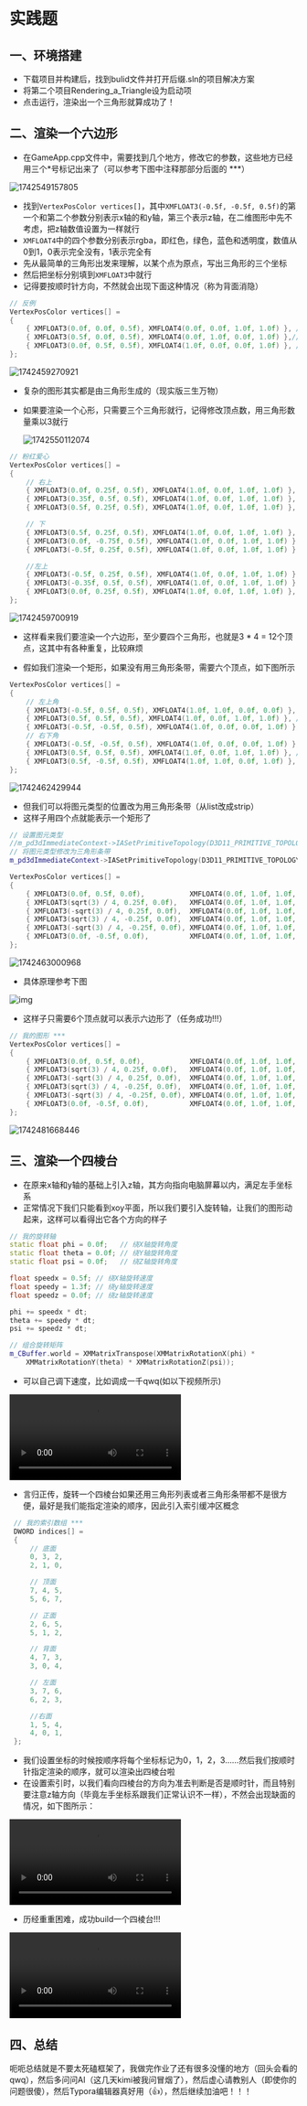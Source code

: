 # 实践题

## 一、环境搭建

* 下载项目并构建后，找到bulid文件并打开后缀.sln的项目解决方案
* 将第二个项目Rendering_a_Triangle设为启动项
* 点击运行，渲染出一个三角形就算成功了！

## 二、渲染一个六边形

* 在GameApp.cpp文件中，需要找到几个地方，修改它的参数，这些地方已经用三个*号标记出来了（可以参考下图中注释那部分后面的 ***）

![1742549157805](C:\Users\Anton\AppData\Roaming\Typora\typora-user-images\1742549157805.png)

* 找到`VertexPosColor vertices[]`，其中`XMFLOAT3(-0.5f, -0.5f, 0.5f)`的第一个和第二个参数分别表示x轴的和y轴，第三个表示z轴，在二维图形中先不考虑，把z轴数值设置为一样就行
* `XMFLOAT4`中的四个参数分别表示rgba，即红色，绿色，蓝色和透明度，数值从0到1，0表示完全没有，1表示完全有
* 先从最简单的三角形出发来理解，以某个点为原点，写出三角形的三个坐标
* 然后把坐标分别填到`XMFLOAT3`中就行
* 记得要按顺时针方向，不然就会出现下面这种情况（称为背面消隐）

```c++
// 反例
VertexPosColor vertices[] =
{
    { XMFLOAT3(0.0f, 0.0f, 0.5f), XMFLOAT4(0.0f, 0.0f, 1.0f, 1.0f) }, //蓝色
    { XMFLOAT3(0.5f, 0.0f, 0.5f), XMFLOAT4(0.0f, 1.0f, 0.0f, 1.0f) },//绿色
    { XMFLOAT3(0.0f, 0.5f, 0.5f), XMFLOAT4(1.0f, 0.0f, 0.0f, 1.0f) }, //红色
};
```

![1742459270921](C:\Users\Anton\AppData\Roaming\Typora\typora-user-images\1742459270921.png)

* 复杂的图形其实都是由三角形生成的（现实版三生万物）

* 如果要渲染一个心形，只需要三个三角形就行，记得修改顶点数，用三角形数量乘以3就行

  ![1742550112074](C:\Users\Anton\AppData\Roaming\Typora\typora-user-images\1742550112074.png)

```c++
// 粉红爱心
VertexPosColor vertices[] =
{
    // 右上
    { XMFLOAT3(0.0f, 0.25f, 0.5f), XMFLOAT4(1.0f, 0.0f, 1.0f, 1.0f) }, //最左 
    { XMFLOAT3(0.35f, 0.5f, 0.5f), XMFLOAT4(1.0f, 0.0f, 1.0f, 1.0f) }, //最高
    { XMFLOAT3(0.5f, 0.25f, 0.5f), XMFLOAT4(1.0f, 0.0f, 1.0f, 1.0f) }, //最右

    // 下
    { XMFLOAT3(0.5f, 0.25f, 0.5f), XMFLOAT4(1.0f, 0.0f, 1.0f, 1.0f) },
    { XMFLOAT3(0.0f, -0.75f, 0.5f), XMFLOAT4(1.0f, 0.0f, 1.0f, 1.0f) },
    { XMFLOAT3(-0.5f, 0.25f, 0.5f), XMFLOAT4(1.0f, 0.0f, 1.0f, 1.0f) },

    //左上
    { XMFLOAT3(-0.5f, 0.25f, 0.5f), XMFLOAT4(1.0f, 0.0f, 1.0f, 1.0f) }, //最左
    { XMFLOAT3(-0.35f, 0.5f, 0.5f), XMFLOAT4(1.0f, 0.0f, 1.0f, 1.0f) }, //最高
    { XMFLOAT3(0.0f, 0.25f, 0.5f), XMFLOAT4(1.0f, 0.0f, 1.0f, 1.0f) }, //最右
};
```

![1742459700919](C:\Users\Anton\AppData\Roaming\Typora\typora-user-images\1742459700919.png)

* 这样看来我们要渲染一个六边形，至少要四个三角形，也就是3 * 4 = 12个顶点，这其中有各种重复，比较麻烦

* 假如我们渲染一个矩形，如果没有用三角形条带，需要六个顶点，如下图所示

```c++
VertexPosColor vertices[] =
{
    // 左上角
    { XMFLOAT3(-0.5f, 0.5f, 0.5f), XMFLOAT4(1.0f, 1.0f, 0.0f, 0.0f) }, //左上
    { XMFLOAT3(0.5f, 0.5f, 0.5f), XMFLOAT4(1.0f, 0.0f, 1.0f, 1.0f) }, //右上
    { XMFLOAT3(-0.5f, -0.5f, 0.5f), XMFLOAT4(1.0f, 0.0f, 0.0f, 1.0f) }, //左下
    // 右下角
    { XMFLOAT3(-0.5f, -0.5f, 0.5f), XMFLOAT4(1.0f, 0.0f, 0.0f, 1.0f) }, //左下
    { XMFLOAT3(0.5f, 0.5f, 0.5f), XMFLOAT4(1.0f, 0.0f, 1.0f, 1.0f) }, //右上
    { XMFLOAT3(0.5f, -0.5f, 0.5f), XMFLOAT4(1.0f, 1.0f, 0.0f, 1.0f) }, //右下
};

```

![1742462429944](C:\Users\Anton\AppData\Roaming\Typora\typora-user-images\1742462429944.png)

* 但我们可以将图元类型的位置改为用三角形条带（从list改成strip）
* 这样子用四个点就能表示一个矩形了

```C++
// 设置图元类型
//m_pd3dImmediateContext->IASetPrimitiveTopology(D3D11_PRIMITIVE_TOPOLOGY_TRIANGLELIST);
// 将图元类型修改为三角形条带
m_pd3dImmediateContext->IASetPrimitiveTopology(D3D11_PRIMITIVE_TOPOLOGY_TRIANGLESTRIP);
```

```c++
VertexPosColor vertices[] =
{
    { XMFLOAT3(0.0f, 0.5f, 0.0f),           XMFLOAT4(0.0f, 1.0f, 1.0f, 1.0f) }, // 顶点1
    { XMFLOAT3(sqrt(3) / 4, 0.25f, 0.0f),   XMFLOAT4(0.0f, 1.0f, 1.0f, 1.0f) }, // 顶点2
    { XMFLOAT3(-sqrt(3) / 4, 0.25f, 0.0f),  XMFLOAT4(0.0f, 1.0f, 1.0f, 1.0f) }, // 顶点3
    { XMFLOAT3(sqrt(3) / 4, -0.25f, 0.0f),  XMFLOAT4(0.0f, 1.0f, 1.0f, 1.0f) }, // 顶点4
    { XMFLOAT3(-sqrt(3) / 4, -0.25f, 0.0f), XMFLOAT4(0.0f, 1.0f, 1.0f, 1.0f) }, // 顶点5
    { XMFLOAT3(0.0f, -0.5f, 0.0f),          XMFLOAT4(0.0f, 1.0f, 1.0f, 1.0f) }, // 顶点6
};
```

![1742463000968](C:\Users\Anton\AppData\Roaming\Typora\typora-user-images\1742463000968.png)

* 具体原理参考下图

![img](https://directx11.tech/assets/02/06.png)

* 这样子只需要6个顶点就可以表示六边形了（任务成功!!!）

```c++
// 我的图形 ***
VertexPosColor vertices[] =
{
    { XMFLOAT3(0.0f, 0.5f, 0.0f),           XMFLOAT4(0.0f, 1.0f, 1.0f, 1.0f) }, // 顶点1
    { XMFLOAT3(sqrt(3) / 4, 0.25f, 0.0f),   XMFLOAT4(0.0f, 1.0f, 1.0f, 1.0f) }, // 顶点2
    { XMFLOAT3(-sqrt(3) / 4, 0.25f, 0.0f),  XMFLOAT4(0.0f, 1.0f, 1.0f, 1.0f) }, // 顶点3
    { XMFLOAT3(sqrt(3) / 4, -0.25f, 0.0f),  XMFLOAT4(0.0f, 1.0f, 1.0f, 1.0f) }, // 顶点4
    { XMFLOAT3(-sqrt(3) / 4, -0.25f, 0.0f), XMFLOAT4(0.0f, 1.0f, 1.0f, 1.0f) }, // 顶点5
    { XMFLOAT3(0.0f, -0.5f, 0.0f),          XMFLOAT4(0.0f, 1.0f, 1.0f, 1.0f) }, // 顶点6
};
```

![1742481668446](C:\Users\Anton\AppData\Roaming\Typora\typora-user-images\1742481668446.png)

## 三、渲染一个四棱台

* 在原来x轴和y轴的基础上引入z轴，其方向指向电脑屏幕以内，满足左手坐标系
* 正常情况下我们只能看到xoy平面，所以我们要引入旋转轴，让我们的图形动起来，这样可以看得出它各个方向的样子

```C++
// 我的旋转轴
static float phi = 0.0f;   // 绕X轴旋转角度
static float theta = 0.0f; // 绕Y轴旋转角度
static float psi = 0.0f;   // 绕Z轴旋转角度

float speedx = 0.5f; // 绕X轴旋转速度
float speedy = 1.3f; // 绕y轴旋转速度
float speedz = 0.0f; // 绕z轴旋转速度

phi += speedx * dt; 
theta += speedy * dt; 
psi += speedz * dt;   

// 组合旋转矩阵
m_CBuffer.world = XMMatrixTranspose(XMMatrixRotationX(phi) * 
    XMMatrixRotationY(theta) * XMMatrixRotationZ(psi));
```

* 可以自己调下速度，比如调成一千qwq(如以下视频所示)

<video src="D:\录屏\2025-03-20 23-50-14.mp4"></video>

* 言归正传，旋转一个四棱台如果还用三角形列表或者三角形条带都不是很方便，最好是我们能指定渲染的顺序，因此引入索引缓冲区概念

```c++
 // 我的索引数组 ***
 DWORD indices[] =
 {
     // 底面
     0, 3, 2,
     2, 1, 0,

     // 顶面
     7, 4, 5,
     5, 6, 7,

     // 正面
     2, 6, 5,
     5, 1, 2,

     // 背面
     4, 7, 3,
     3, 0, 4,

     // 左面
     3, 7, 6,
     6, 2, 3,

     //右面
     1, 5, 4,
     4, 0, 1,
 };
```

* 我们设置坐标的时候按顺序将每个坐标标记为0，1，2，3……然后我们按顺时针指定渲染的顺序，就可以渲染出四棱台啦
* 在设置索引时，以我们看向四棱台的方向为准去判断是否是顺时针，而且特别要注意z轴方向（毕竟左手坐标系跟我们正常认识不一样），不然会出现缺面的情况，如下图所示：

<video src="D:\录屏\2025-03-21 00-24-36.mp4"></video>

* 历经重重困难，成功build一个四棱台!!!

<video src="D:\录屏\2025-03-21 17-09-24.mp4"></video>

## 四、总结

呃呃总结就是不要太死磕框架了，我做完作业了还有很多没懂的地方（回头会看的qwq），然后多问问AI（这几天kimi被我问冒烟了），然后虚心请教别人（即使你的问题很傻），然后Typora编辑器真好用（👍），然后继续加油吧！！！

